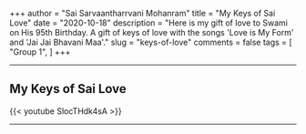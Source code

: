 +++
author = "Sai Sarvaantharrvani Mohanram"
title = "My Keys of Sai Love"
date = "2020-10-18"
description = "Here is my gift of love to Swami on His 95th Birthday. A gift of keys of love with the songs 'Love is My Form' and 'Jai Jai Bhavani Maa'."
slug = "keys-of-love"
comments = false
tags = [
    "Group 1",
]
+++

---

## My Keys of Sai Love

{{< youtube SlocTHdk4sA >}}

---
